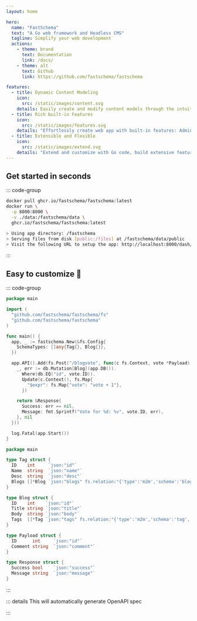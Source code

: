 ```yaml
---
layout: home

hero:
  name: "FastSchema"
  text: "A Go web framework and Headless CMS"
  tagline: Simplify your web development
  actions:
    - theme: brand
      text: Documentation
      link: /docs/
    - theme: alt
      text: Github
      link: https://github.com/fastschema/fastschema

features:
  - title: Dynamic Content Modeling
    icon:
      src: /static/images/content.svg
    details: Easily create and modify content models through the intuitive admin UI, without writing a line of code.
  - title: Rich built-in Features
    icon:
      src: /static/images/features.svg
    details: "Effortlessly create web app with built-in features: Admin Control Panel, File manger, OAS, RBAC, and more."
  - title: Extensible and Flexible
    icon:
      src: /static/images/extend.svg
    details: "Extend and customize with Go code, build extensive features by leveraging the powerful of Resources, Hooks, ORM."
---
```


<script setup>
import HomeFeatures from '../.vitepress/components/HomeFeatures.vue'
import OASOutputWithCustomResource from '../.vitepress/components/OASOutputWithCustomResource.vue'
</script>

<!-- ## Try it in seconds ⚡️ -->

## Get started in seconds

::: code-group

```bash [Command]
docker pull ghcr.io/fastschema/fastschema:latest
docker run \
  -p 8000:8000 \
  -v ./data:/fastschema/data \
  ghcr.io/fastschema/fastschema:latest
```

```bash [Output]
> Using app directory: /fastschema
> Serving files from disk [public:/files] at /fastschema/data/public
> Visit the following URL to setup the app: http://localhost:8000/dash/setup/?token=lUDRgoTUUNDsjCcitgGFTqwMZQPmYvlU
```

:::

## Easy to customize 🚀

::: code-group

```go [main.go]
package main

import (
  "github.com/fastschema/fastschema/fs"
  "github.com/fastschema/fastschema"
)

func main() {
  app, _ := fastschema.New(&fs.Config{
    SchemaTypes: []any{Tag{}, Blog{}},
  })

  app.API().Add(fs.Post("/blogvote", func(c fs.Context, vote *Payload) (*Response, error) {
    _, err := db.Mutation[Blog](app.DB()).
      Where(db.EQ("id", vote.ID)).
      Update(c.Context(), fs.Map{
        "$expr": fs.Map{"vote": "vote + 1"},
      })

    return &Response{
      Success: err == nil,
      Message: fmt.Sprintf("Vote for %d: %v", vote.ID, err),
    }, nil
  }))

  log.Fatal(app.Start())
}

```

```go [types.go]
package main

type Tag struct {
  ID    int     `json:"id"`
  Name  string  `json:"name"`
  Desc  string  `json:"desc"`
  Blogs []*Blog `json:"blogs" fs.relation:"{'type':'m2m','schema':'blog','field':'tags','owner':true}"`
}

type Blog struct {
  ID    int    `json:"id"`
  Title string `json:"title"`
  Body  string `json:"body"`
  Tags  []*Tag `json:"tags" fs.relation:"{'type':'m2m','schema':'tag','field':'blogs'}"`
}

type Payload struct {
  ID      int     `json:"id"`
  Comment string  `json:"comment"`
}

type Response struct {
  Success bool    `json:"success"`
  Message string  `json:"message"`
}
```

:::

::: details This will automatically generate OpenAPI spec

<OASOutputWithCustomResource />

:::



<HomeFeatures />
